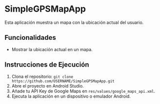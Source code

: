 # SimpleGPSMapApp

Esta aplicación muestra un mapa con la ubicación actual del usuario.

## Funcionalidades

- Mostrar la ubicación actual en un mapa.

## Instrucciones de Ejecución

1. Clona el repositorio: `git clone https://github.com/USERNAME/SimpleGPSMapApp.git`
2. Abre el proyecto en Android Studio.
3. Añade tu API Key de Google Maps en `res/values/google_maps_api.xml`.
4. Ejecuta la aplicación en un dispositivo o emulador Android.
